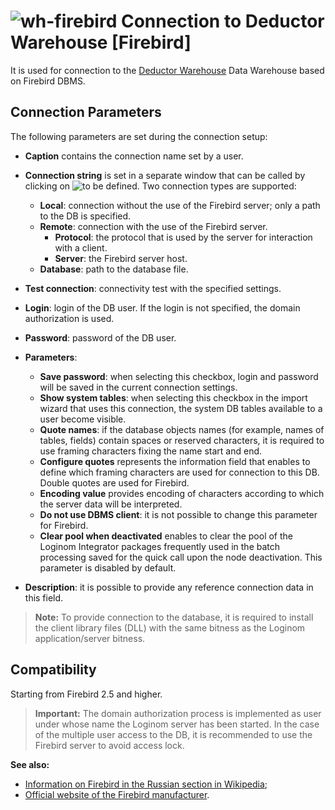 # ![wh-firebird](../../../images/icons/data-sources/wh-firebird_default.svg) Connection to Deductor Warehouse [Firebird]

It is used for connection to the [Deductor Warehouse](../../../data-format/data-warehouse.md) Data Warehouse based on Firebird DBMS.

## Connection Parameters

The following parameters are set during the connection setup:

* **Caption** contains the connection name set by a user.
* **Connection string** is set in a separate window that can be called by clicking on ![to be defined](../../../images/extjs-theme/form/open-trigger/open-trigger_default.svg). Two connection types are supported:
   * **Local**: connection without the use of the Firebird server; only a path to the DB is specified.
   * **Remote**: connection with the use of the Firebird server.
      * **Protocol**: the protocol that is used by the server for interaction with a client.
      * **Server**: the Firebird server host.
   * **Database**: path to the database file.
* **Test connection**: connectivity test with the specified settings.
* **Login**: login of the DB user. If the login is not specified, the domain authorization is used.
* **Password**: password of the DB user.

* **Parameters**:
   * **Save password**: when selecting this checkbox, login and password will be saved in the current connection settings.
   * **Show system tables**: when selecting this checkbox in the import wizard that uses this connection, the system DB tables available to a user become visible.
   * **Quote names**: if the database objects names (for example, names of tables, fields) contain spaces or reserved characters, it is required to use framing characters fixing the name start and end.
   * **Configure quotes** represents the information field that enables to define which framing characters are used for connection to this DB. Double quotes are used for Firebird.
   * **Encoding value** provides encoding of characters according to which the server data will be interpreted.
   * **Do not use DBMS client**: it is not possible to change this parameter for Firebird.
   * **Clear pool when deactivated** enables to clear the pool of the Loginom Integrator packages frequently used in the batch processing saved for the quick call upon the node deactivation. This parameter is disabled by default.

* **Description**: it is possible to provide any reference connection data in this field.


> **Note:** To provide connection to the database, it is required to install the client library files (DLL) with the same bitness as the Loginom application/server bitness.


## Compatibility

Starting from Firebird 2.5 and higher.


> **Important:** The domain authorization process is implemented as user under whose name the Loginom server has been started. In the case of the multiple user access to the DB, it is recommended to use the Firebird server to avoid access lock.


**See also:**

* [Information on Firebird in the Russian section in Wikipedia](https://ru.wikipedia.org/wiki/Firebird);
* [Official website of the Firebird manufacturer](https://firebirdsql.org/).
